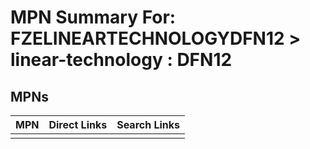



# MPN Summary For: FZELINEARTECHNOLOGYDFN12 > linear-technology : DFN12

## MPNs
  

|MPN|Direct Links|Search Links|
| :--- | :--- | :--- |
||||
